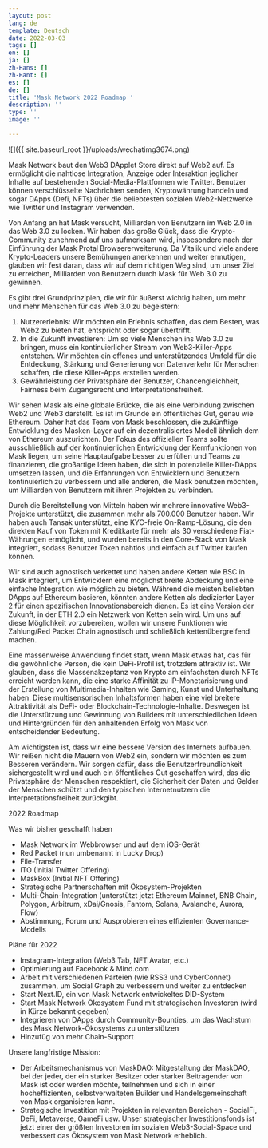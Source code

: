 ```yaml
---
layout: post
lang: de
template: Deutsch
date: 2022-03-03
tags: []
en: []
ja: []
zh-Hans: []
zh-Hant: []
es: []
de: []
title: 'Mask Network 2022 Roadmap '
description: ''
type: ''
image: ''

---
```

![]({{ site.baseurl_root }}/uploads/wechatimg3674.png)

Mask Network baut den Web3 DApplet Store direkt auf Web2 auf. Es ermöglicht die nahtlose Integration, Anzeige oder Interaktion jeglicher Inhalte auf bestehenden Social-Media-Plattformen wie Twitter. Benutzer können verschlüsselte Nachrichten senden, Kryptowährung handeln und sogar DApps (Defi, NFTs) über die beliebtesten sozialen Web2-Netzwerke wie Twitter und Instagram verwenden.

Von Anfang an hat Mask versucht, Milliarden von Benutzern im Web 2.0 in das Web 3.0 zu locken. Wir haben das große Glück, dass die Krypto-Community zunehmend auf uns aufmerksam wird, insbesondere nach der Einführung der Mask Protal Browsererweiterung. Da Vitalik und viele andere Krypto-Leaders unsere Bemühungen anerkennen und weiter ermutigen, glauben wir fest daran, dass wir auf dem richtigen Weg sind, um unser Ziel zu erreichen, Milliarden von Benutzern durch Mask für Web 3.0 zu gewinnen.

Es gibt drei Grundprinzipien, die wir für äußerst wichtig halten, um mehr und mehr Menschen für das Web 3.0 zu begeistern:

1. Nutzererlebnis: Wir möchten ein Erlebnis schaffen, das dem Besten, was Web2 zu bieten hat, entspricht oder sogar übertrifft.
2. In die Zukunft investieren: Um so viele Menschen ins Web 3.0 zu bringen, muss ein kontinuierlicher Stream von Web3-Killer-Apps entstehen. Wir möchten ein offenes und unterstützendes Umfeld für die Entdeckung, Stärkung und Generierung von Datenverkehr für Menschen schaffen, die diese Killer-Apps erstellen werden.
3. Gewährleistung der Privatsphäre der Benutzer, Chancengleichheit, Fairness beim Zugangsrecht und Interpretationsfreiheit.

Wir sehen Mask als eine globale Brücke, die als eine Verbindung zwischen Web2 und Web3 darstellt. Es ist im Grunde ein öffentliches Gut, genau wie Ethereum. Daher hat das Team von Mask beschlossen, die zukünftige Entwicklung des Masken-Layer auf ein dezentralisiertes Modell ähnlich dem von Ethereum auszurichten. Der Fokus des offiziellen Teams sollte ausschließlich auf der kontinuierlichen Entwicklung der Kernfunktionen von Mask liegen, um seine Hauptaufgabe besser zu erfüllen und Teams zu finanzieren, die großartige Ideen haben, die sich in potenzielle Killer-DApps umsetzen lassen, und die Erfahrungen von Entwicklern und Benutzern kontinuierlich zu verbessern und alle anderen, die Mask benutzen möchten, um Milliarden von Benutzern mit ihren Projekten zu verbinden.

Durch die Bereitstellung von Mitteln haben wir mehrere innovative Web3-Projekte unterstützt, die zusammen mehr als 700.000 Benutzer haben. Wir haben auch Tansak unterstützt, eine KYC-freie On-Ramp-Lösung, die den direkten Kauf von Token mit Kreditkarte für mehr als 30 verschiedene Fiat-Währungen ermöglicht, und wurden bereits in den Core-Stack von Mask integriert, sodass Benutzer Token nahtlos und einfach auf Twitter kaufen können.

Wir sind auch agnostisch verkettet und haben andere Ketten wie BSC in Mask integriert, um Entwicklern eine möglichst breite Abdeckung und eine einfache Integration wie möglich zu bieten. Während die meisten beliebten DApps auf Ethereum basieren, könnten andere Ketten als dedizierter Layer 2 für einen spezifischen Innovationsbereich dienen. Es ist eine Version der Zukunft, in der ETH 2.0 ein Netzwerk von Ketten sein wird. Um uns auf diese Möglichkeit vorzubereiten, wollen wir unsere Funktionen wie Zahlung/Red Packet Chain agnostisch und schließlich kettenübergreifend machen.

Eine massenweise Anwendung findet statt, wenn Mask etwas hat, das für die gewöhnliche Person, die kein DeFi-Profil ist, trotzdem attraktiv ist. Wir glauben, dass die Massenakzeptanz von Krypto am einfachsten durch NFTs erreicht werden kann, die eine starke Affinität zu IP-Monetarisierung und der Erstellung von Multimedia-Inhalten wie Gaming, Kunst und Unterhaltung haben. Diese multisensorischen Inhaltsformen haben eine viel breitere Attraktivität als DeFi- oder Blockchain-Technologie-Inhalte. Deswegen ist die Unterstützung und Gewinnung von Builders mit unterschiedlichen Ideen und Hintergründen für den anhaltenden Erfolg von Mask von entscheidender Bedeutung.

Am wichtigsten ist, dass wir eine bessere Version des Internets aufbauen. Wir reißen nicht die Mauern von Web2 ein, sondern wir möchten es zum Besseren verändern. Wir sorgen dafür, dass die Benutzerfreundlichkeit sichergestellt wird und auch ein öffentliches Gut geschaffen wird, das die Privatsphäre der Menschen respektiert, die Sicherheit der Daten und Gelder der Menschen schützt und den typischen Internetnutzern die Interpretationsfreiheit zurückgibt.

2022 Roadmap

Was wir bisher geschafft haben

* Mask Network im Webbrowser und auf dem iOS-Gerät
* Red Packet (nun umbenannt in Lucky Drop)
* File-Transfer
* ITO (Initial Twitter Offering)
* MaskBox (Initial NFT Offering)
* Strategische Partnerschaften mit Ökosystem-Projekten
* Multi-Chain-Integration (unterstützt jetzt Ethereum Mainnet, BNB Chain, Polygon, Arbitrum, xDai/Gnosis, Fantom, Solana, Avalanche, Aurora, Flow)
* Abstimmung, Forum und Ausprobieren eines effizienten Governance-Modells

Pläne für 2022

* Instagram-Integration (Web3 Tab, NFT Avatar, etc.)
* Optimierung auf Facebook & Mind.com
* Arbeit mit verschiedenen Parteien (wie RSS3 und CyberConnet) zusammen, um Social Graph zu verbessern und weiter zu entdecken
* Start Next.ID, ein von Mask Network entwickeltes DID-System
* Start Mask Network Ökosystem Fund mit strategischen Investoren (wird in Kürze bekannt gegeben)
* Integrieren von DApps durch Community-Bounties, um das Wachstum des Mask Network-Ökosystems zu unterstützen
* Hinzufüg von mehr Chain-Support

Unsere langfristige Mission:

* Der Arbeitsmechanismus von MaskDAO: Mitgestaltung der MaskDAO, bei der jeder, der ein starker Besitzer oder starker Beitragender von Mask ist oder werden möchte, teilnehmen und sich in einer hocheffizienten, selbstverwalteten Builder und Handelsgemeinschaft von Mask organisieren kann.
* Strategische Investition mit Projekten in relevanten Bereichen - SocialFi, DeFi, Metaverse, GameFi usw. Unser strategischer Investitionsfonds ist jetzt einer der größten Investoren im sozialen Web3-Social-Space und verbessert das Ökosystem von Mask Network erheblich.